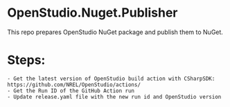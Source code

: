 # OpenStudio.Nuget.Publisher
This repo prepares OpenStudio NuGet package and publish them to NuGet. 

# Steps:
    - Get the latest version of OpenStudio build action with CSharpSDK: https://github.com/NREL/OpenStudio/actions/ 
    - Get the Run ID of the GitHub Action run
    - Update release.yaml file with the new run id and OpenStudio version